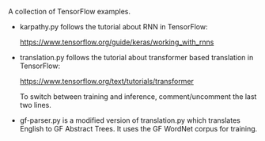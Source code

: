 A collection of TensorFlow examples.

- karpathy.py follows the tutorial about RNN in TensorFlow:

     https://www.tensorflow.org/guide/keras/working_with_rnns
     
- translation.py follows the tutorial about transformer based translation in TensorFlow:

     https://www.tensorflow.org/text/tutorials/transformer
  
  To switch between training and inference, comment/uncomment the last two lines.
     
- gf-parser.py is a modified version of translation.py which translates English to GF Abstract Trees. It uses the GF WordNet corpus for training.
